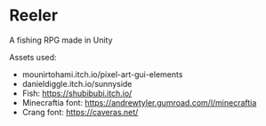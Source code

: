 # Reeler
A fishing RPG made in Unity

Assets used:
- mounirtohami.itch.io/pixel-art-gui-elements
- danieldiggle.itch.io/sunnyside
- Fish: https://shubibubi.itch.io/
- Minecraftia font: https://andrewtyler.gumroad.com/l/minecraftia
- Crang font: https://caveras.net/
